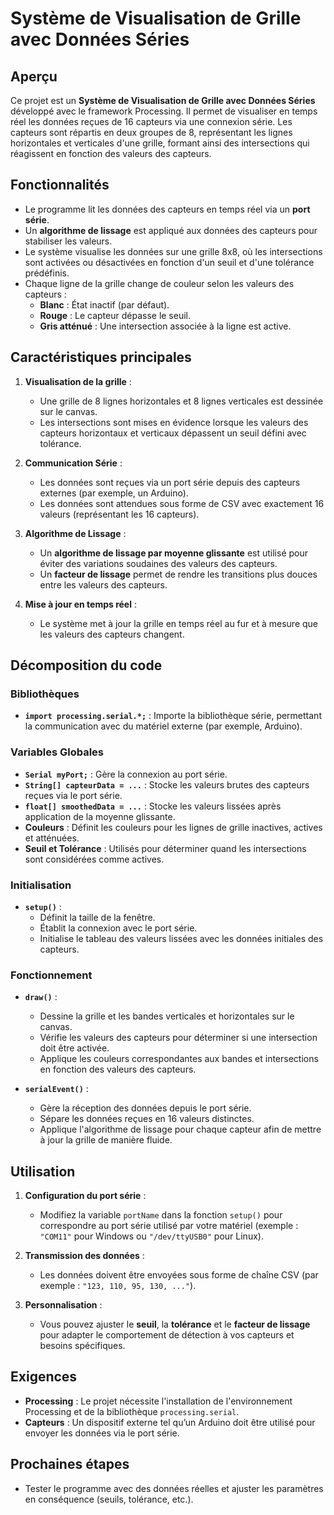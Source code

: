 # Système de Visualisation de Grille avec Données Séries

## Aperçu
Ce projet est un **Système de Visualisation de Grille avec Données Séries** développé avec le framework Processing. Il permet de visualiser en temps réel les données reçues de 16 capteurs via une connexion série. Les capteurs sont répartis en deux groupes de 8, représentant les lignes horizontales et verticales d'une grille, formant ainsi des intersections qui réagissent en fonction des valeurs des capteurs.

## Fonctionnalités
- Le programme lit les données des capteurs en temps réel via un **port série**.
- Un **algorithme de lissage** est appliqué aux données des capteurs pour stabiliser les valeurs.
- Le système visualise les données sur une grille 8x8, où les intersections sont activées ou désactivées en fonction d'un seuil et d'une tolérance prédéfinis.
- Chaque ligne de la grille change de couleur selon les valeurs des capteurs :
  - **Blanc** : État inactif (par défaut).
  - **Rouge** : Le capteur dépasse le seuil.
  - **Gris atténué** : Une intersection associée à la ligne est active.

## Caractéristiques principales
1. **Visualisation de la grille** :
   - Une grille de 8 lignes horizontales et 8 lignes verticales est dessinée sur le canvas.
   - Les intersections sont mises en évidence lorsque les valeurs des capteurs horizontaux et verticaux dépassent un seuil défini avec tolérance.

2. **Communication Série** :
   - Les données sont reçues via un port série depuis des capteurs externes (par exemple, un Arduino).
   - Les données sont attendues sous forme de CSV avec exactement 16 valeurs (représentant les 16 capteurs).

3. **Algorithme de Lissage** :
   - Un **algorithme de lissage par moyenne glissante** est utilisé pour éviter des variations soudaines des valeurs des capteurs.
   - Un **facteur de lissage** permet de rendre les transitions plus douces entre les valeurs des capteurs.

4. **Mise à jour en temps réel** :
   - Le système met à jour la grille en temps réel au fur et à mesure que les valeurs des capteurs changent.

## Décomposition du code

### Bibliothèques
- **`import processing.serial.*;`** : Importe la bibliothèque série, permettant la communication avec du matériel externe (par exemple, Arduino).

### Variables Globales
- **`Serial myPort;`** : Gère la connexion au port série.
- **`String[] capteurData = ...`** : Stocke les valeurs brutes des capteurs reçues via le port série.
- **`float[] smoothedData = ...`** : Stocke les valeurs lissées après application de la moyenne glissante.
- **Couleurs** : Définit les couleurs pour les lignes de grille inactives, actives et atténuées.
- **Seuil et Tolérance** : Utilisés pour déterminer quand les intersections sont considérées comme actives.

### Initialisation
- **`setup()`** : 
  - Définit la taille de la fenêtre.
  - Établit la connexion avec le port série.
  - Initialise le tableau des valeurs lissées avec les données initiales des capteurs.

### Fonctionnement
- **`draw()`** :
  - Dessine la grille et les bandes verticales et horizontales sur le canvas.
  - Vérifie les valeurs des capteurs pour déterminer si une intersection doit être activée.
  - Applique les couleurs correspondantes aux bandes et intersections en fonction des valeurs des capteurs.

- **`serialEvent()`** :
  - Gère la réception des données depuis le port série.
  - Sépare les données reçues en 16 valeurs distinctes.
  - Applique l'algorithme de lissage pour chaque capteur afin de mettre à jour la grille de manière fluide.

## Utilisation
1. **Configuration du port série** :
   - Modifiez la variable `portName` dans la fonction `setup()` pour correspondre au port série utilisé par votre matériel (exemple : `"COM11"` pour Windows ou `"/dev/ttyUSB0"` pour Linux).
   
2. **Transmission des données** :
   - Les données doivent être envoyées sous forme de chaîne CSV (par exemple : `"123, 110, 95, 130, ..."`).
   
3. **Personnalisation** :
   - Vous pouvez ajuster le **seuil**, la **tolérance** et le **facteur de lissage** pour adapter le comportement de détection à vos capteurs et besoins spécifiques.

## Exigences
- **Processing** : Le projet nécessite l'installation de l'environnement Processing et de la bibliothèque `processing.serial`.
- **Capteurs** : Un dispositif externe tel qu’un Arduino doit être utilisé pour envoyer les données via le port série.

## Prochaines étapes
- Tester le programme avec des données réelles et ajuster les paramètres en conséquence (seuils, tolérance, etc.).

